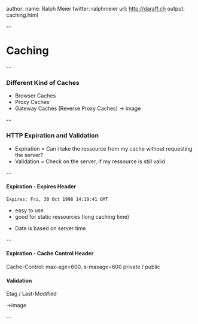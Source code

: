 author:
  name: Ralph Meier
  twitter: ralphmeier
  url: http://daraff.ch
output: caching.html

--

# Caching

--

### Different Kind of Caches

* Browser Caches
* Proxy Caches
* Gateway Caches (Reverse Proxy Caches)
-> image

--

### HTTP Expiration and Validation
* Expiration = Can i take the ressource from my cache without requesting the server?
* Validation = Check on the server, if my ressource is still valid

--

#### Expiration - Expires Header

`Expires: Fri, 30 Oct 1998 14:19:41 GMT`

+ easy to use
+ good for static ressources (long caching time)
- Date is based on server time

--

#### Expiration - Cache Control Header
 
Cache-Control: max-age=600, s-maxage=600
private / public

#### Validation
Etag / Last-Modified


->image

--



